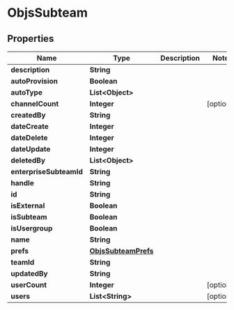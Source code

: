 

# ObjsSubteam


## Properties

| Name | Type | Description | Notes |
|------------ | ------------- | ------------- | -------------|
|**description** | **String** |  |  |
|**autoProvision** | **Boolean** |  |  |
|**autoType** | **List&lt;Object&gt;** |  |  |
|**channelCount** | **Integer** |  |  [optional] |
|**createdBy** | **String** |  |  |
|**dateCreate** | **Integer** |  |  |
|**dateDelete** | **Integer** |  |  |
|**dateUpdate** | **Integer** |  |  |
|**deletedBy** | **List&lt;Object&gt;** |  |  |
|**enterpriseSubteamId** | **String** |  |  |
|**handle** | **String** |  |  |
|**id** | **String** |  |  |
|**isExternal** | **Boolean** |  |  |
|**isSubteam** | **Boolean** |  |  |
|**isUsergroup** | **Boolean** |  |  |
|**name** | **String** |  |  |
|**prefs** | [**ObjsSubteamPrefs**](ObjsSubteamPrefs.md) |  |  |
|**teamId** | **String** |  |  |
|**updatedBy** | **String** |  |  |
|**userCount** | **Integer** |  |  [optional] |
|**users** | **List&lt;String&gt;** |  |  [optional] |



